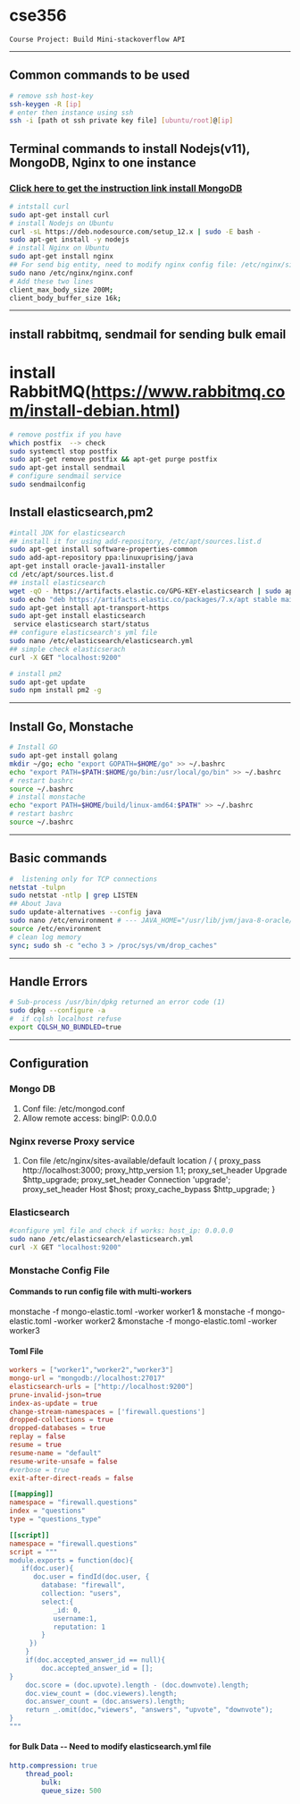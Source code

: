 # cse356
    Course Project: Build Mini-stackoverflow API
---
## Common commands to be used
```sh
# remove ssh host-key
ssh-keygen -R [ip]
# enter then instance using ssh
ssh -i [path ot ssh private key file] [ubuntu/root]@[ip]
```
## Terminal commands to install Nodejs(v11), MongoDB, Nginx  to one instance
### [Click here to get the instruction link install MongoDB](https://docs.mongodb.com/manual/tutorial/install-mongodb-on-ubuntu/)
```sh
# intstall curl
sudo apt-get install curl
# install Nodejs on Ubuntu 
curl -sL https://deb.nodesource.com/setup_12.x | sudo -E bash -
sudo apt-get install -y nodejs
# install Nginx on Ubuntu
sudo apt-get install nginx
## For send big entity, need to modify nginx config file: /etc/nginx/sites-available/default
sudo nano /etc/nginx/nginx.conf
# Add these two lines
client_max_body_size 200M;
client_body_buffer_size 16k;
```
---

## install rabbitmq, sendmail for sending bulk email
# install RabbitMQ(https://www.rabbitmq.com/install-debian.html)
```sh
# remove postfix if you have
which postfix  --> check
sudo systemctl stop postfix
sudo apt-get remove postfix && apt-get purge postfix
sudo apt-get install sendmail
# configure sendmail service
sudo sendmailconfig
```

## Install elasticsearch,pm2
```sh
#intall JDK for elasticsearch
## install it for using add-repository, /etc/apt/sources.list.d
sudo apt-get install software-properties-common
sudo add-apt-repository ppa:linuxuprising/java
apt-get install oracle-java11-installer
cd /etc/apt/sources.list.d
## install elasticsearch
wget -qO - https://artifacts.elastic.co/GPG-KEY-elasticsearch | sudo apt-key add -
sudo echo "deb https://artifacts.elastic.co/packages/7.x/apt stable main" | sudo tee -a /etc/apt/sources.list.d/elastic-7.x.list
sudo apt-get install apt-transport-https
sudo apt-get install elasticsearch
 service elasticsearch start/status
## configure elasticsearch's yml file
sudo nano /etc/elasticsearch/elasticsearch.yml
## simple check elasticserach
curl -X GET "localhost:9200"

# install pm2
sudo apt-get update
sudo npm install pm2 -g
```
---

##  Install  Go, Monstache
```sh
# Install GO
sudo apt-get install golang
mkdir ~/go; echo "export GOPATH=$HOME/go" >> ~/.bashrc
echo "export PATH=$PATH:$HOME/go/bin:/usr/local/go/bin" >> ~/.bashrc
# restart bashrc
source ~/.bashrc
# install monstache
echo "export PATH=$HOME/build/linux-amd64:$PATH" >> ~/.bashrc
# restart bashrc
source ~/.bashrc
```
---
## Basic commands
```sh
#  listening only for TCP connections
netstat -tulpn
sudo netstat -ntlp | grep LISTEN
## About Java
sudo update-alternatives --config java
sudo nano /etc/environment # --- JAVA_HOME="/usr/lib/jvm/java-8-oracle/jre/bin/"
source /etc/environment
# clean log memory
sync; sudo sh -c "echo 3 > /proc/sys/vm/drop_caches"
```
---
## Handle Errors
```sh
# Sub-process /usr/bin/dpkg returned an error code (1)
sudo dpkg --configure -a
#  if cqlsh localhost refuse
export CQLSH_NO_BUNDLED=true
```
---
## Configuration
### Mongo DB
1. Conf file:  /etc/mongod.conf
2.  Allow remote access: bingIP: 0.0.0.0

### Nginx reverse Proxy service
1. Con file /etc/nginx/sites-available/default
    location / {
        proxy_pass http://localhost:3000;
        proxy_http_version 1.1;
        proxy_set_header Upgrade $http_upgrade;
        proxy_set_header Connection 'upgrade';
        proxy_set_header Host $host;
        proxy_cache_bypass $http_upgrade;
    }
### Elasticsearch
```sh
#configure yml file and check if works: host_ip: 0.0.0.0
sudo nano /etc/elasticsearch/elasticsearch.yml
curl -X GET "localhost:9200"
```
### Monstache Config File
#### Commands to run config file with multi-workers
monstache -f mongo-elastic.toml -worker worker1 & monstache -f mongo-elastic.toml -worker worker2 &monstache -f mongo-elastic.toml -worker worker3
#### Toml File 
```toml
workers = ["worker1","worker2","worker3"]
mongo-url = "mongodb://localhost:27017"
elasticsearch-urls = ["http://localhost:9200"]
prune-invalid-json=true
index-as-update = true
change-stream-namespaces = ['firewall.questions']
dropped-collections = true
dropped-databases = true
replay = false
resume = true
resume-name = "default"
resume-write-unsafe = false
#verbose = true
exit-after-direct-reads = false

[[mapping]]
namespace = "firewall.questions"
index = "questions"
type = "questions_type"

[[script]]
namespace = "firewall.questions"
script = """
module.exports = function(doc){
   if(doc.user){
      doc.user = findId(doc.user, {
        database: "firewall",
        collection: "users",
        select:{
           _id: 0,
           username:1,
           reputation: 1
        }
     })
    }
    if(doc.accepted_answer_id == null){
        doc.accepted_answer_id = [];
}
    doc.score = (doc.upvote).length - (doc.downvote).length;
    doc.view_count = (doc.viewers).length;
    doc.answer_count = (doc.answers).length;
    return _.omit(doc,"viewers", "answers", "upvote", "downvote");
}
"""    
```
#### for Bulk Data -- Need to modify elasticsearch.yml file
```yml
http.compression: true
    thread_pool:
        bulk:
        queue_size: 500 
```
